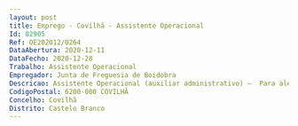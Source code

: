 ```yaml
--- 
layout: post
title: Emprego - Covilhã - Assistente Operacional
Id: 82905
Ref: OE202012/0264
DataAbertura: 2020-12-11
DataFecho: 2020-12-28
Trabalho: Assistente Operacional
Empregador: Junta de Freguesia de Boidobra
Descricao: Assistente Operacional (auxiliar administrativo) –  Para além do conteúdo funcional previsto no n.º 2 do artigo 88.º da LTFP, correspondentes à carreira geral de assistente operacional, designadamente  Executar tarefas diversas de apoio administrativo   vigiar entradas e saídas, controlando a permanência de pessoas estranhas ao serviço  prestar informações aos visitantes, encaminhá los para as seções ou pessoas pretendidas e anuncia las  entregar e receber correspondência e outros documentos em vários locais  nomeadamente, correios e repartições publicas  receber e transmitir informações diversas e executar recados que lhe sejam solicitado  auxiliar os serviços de reprodução e arquivo de documentos.
CodigoPostal: 6200-000 COVILHÃ
Concelho: Covilhã
Distrito: Castelo Branco
--- 
```

